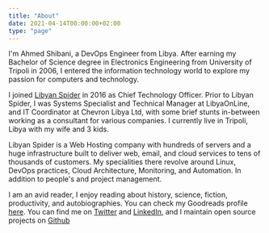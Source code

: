 ```yaml
---
title: "About"
date: 2021-04-14T00:00:00+02:00
type: "page"
---
```


I'm Ahmed Shibani, a DevOps Engineer from Libya. After earning my Bachelor of Science degree in Electronics Engineering from University of Tripoli in 2006, I entered the information technology world to explore my passion for computers and technology.

I joined [Libyan Spider](https://libyanspider.com) in 2016 as Chief Technology Officer. Prior to Libyan Spider, I was Systems Specialist and Technical Manager at LibyaOnLine, and IT Coordinator at Chevron Libya Ltd, with some brief stunts in-between working as a consultant for various companies. I currently live in Tripoli, Libya with my wife and 3 kids.

Libyan Spider is a Web Hosting company with hundreds of servers and a huge infrastructure built to deliver web, email, and cloud services to tens of thousands of customers. My specialities there revolve around Linux, DevOps practices, Cloud Architecture, Monitoring, and Automation. In addition to people's and project management.

I am an avid reader, I enjoy reading about history, science, fiction, productivity, and autobiographies. You can check my Goodreads profile [here](https://goodreads.com/shumbashi). You can find me on [Twitter](https://twitter.com/ashibani) and [LinkedIn](https://www.linkedin.com/in/ashibani), and I maintain open source projects on [Github](https://github.com/shumbashi)
